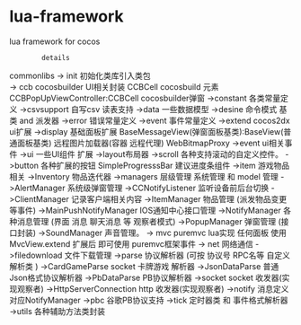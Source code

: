 lua-framework
=============

lua framework for cocos

			details
               	
commonlibs 
		   -> init  	初始化类库引入类包	
		   -> ccb  		cocosbuilder UI相关封装
					   CCBCell  	cocosbuild 元素
					   CCBPopUpViewController:CCBCell	cocosbuilder弹窗
		   ->constant   各类常量定义
		   ->csvsupport  自写csv 读表支持
		   ->data		一些数据模型
		   ->desine 	命令模式 基类 and 派发器
		   ->error		错误常量定义
		   ->event		事件常量定义
		   ->extend 	cocos2dx ui扩展
		   		->display 	基础面板扩展  BaseMessageView(弹窗面板基类):BaseView(普通面板基类)
		   					远程图片加载器(容器 远程代理) WebBitmapProxy
		   		->event ui相关事件
		   		->ui     一些UI组件 扩展
		   			->layout布局器
		   			->scroll 各种支持滚动的自定义控件。
		   			->button 各种扩展的按钮 
		   			SimpleProgresssBar 建议进度条组件
		   ->item 		游戏物品相关
		   		->Inventory  物品迭代器
		   ->managers	层级管理 系统管理 和 model 管理
		   		->AlertManager 	系统级弹窗管理 
		   		->CCNotifyListener 监听设备前后台切换
		   		->ClientManager  记录客户端相关内容
		   		->ItemManager		物品管理 (派发物品变更 等事件)
		   		->MainPushNotifyManager  IOS通知中心接口管理
		   		->NotifyManager 	各种消息管理 (界面 消息 聊天消息  等  观察者模式)
		   		->PopupManager		弹窗管理 (接口封装)
		   		->SoundManager		声音管理。
		   	-> mvc		puremvc lua实现
		   		任何面板 使用MvcView.extend 扩展后  即可使用 puremvc框架事件
		   	-> net 		网络通信
		   		->filedownload 文件下载管理
		   		->parse 	协议解析器 (可按 协议号 RPC名等 自定义 解析类 )
		   			->CardGameParse 	socket 卡牌游戏 解析器
		   			->JsonDataParse 	普通Json格式协议解析器
		   			->PbDataParse		PB协议解析器
		   		->socket		socket 收发器(实现观察者)
		   		->HttpServerConnection		http 收发器(实现观察者)
		   	->notify 	消息定义 对应NotifyManager
		   	->pbc 		谷歌PB协议支持
		   	->tick		定时器类 和 事件格式解析器
		   	->utils		各种辅助方法类封装
